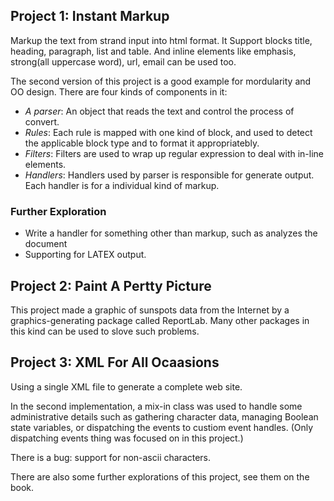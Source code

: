 ## Project 1: Instant Markup

Markup the text from strand input into html format.
It Support blocks title, heading, paragraph, list and table.
And inline elements like emphasis, strong(all uppercase word), url,
email can be used too.

The second version of this project is a good example for mordularity and
OO design. There are four kinds of components in it:

* *A parser*: An object that reads the text and control the process of convert.
* *Rules*: Each rule is mapped with one kind of block, and used to detect the
applicable block type and to format it appropriatebly.
* *Filters*: Filters are used to wrap up regular expression to deal with
in-line elements.
* *Handlers*: Handlers used by parser is responsible for generate output. Each
handler is for a individual kind of markup.

### Further Exploration

* Write a handler for something other than markup, such as analyzes
the document
* Supporting for LATEX output.

## Project 2: Paint A Pertty Picture

This project made a graphic of sunspots data from the Internet by a
graphics-generating package called ReportLab.
Many other packages in this kind can be used to slove such problems.

## Project 3: XML For All Ocaasions

Using a single XML file to generate a complete web site.

In the second implementation, a mix-in class was used to handle some
administrative details such as gathering character data, managing Boolean state
variables, or dispatching the events to custiom event handles.
(Only dispatching events thing was focused on in this project.)

There is a bug: support for non-ascii characters.

There are also some further explorations of this project, see them on the book.
